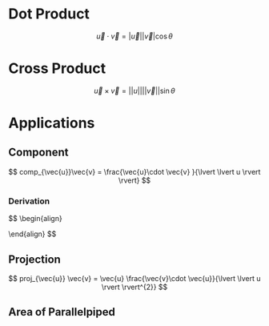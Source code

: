 # Dot Product

$$
\vec{u}\cdot \vec{v} = \lvert \vec{u} \rvert \lvert \vec{v} \rvert \cos \theta
$$

# Cross Product

$$
\vec{u} \times \vec{v} = \lvert \lvert u \rvert \rvert \lvert \lvert \vec{v} \rvert \rvert \sin \theta
$$

# Applications

## Component

$$
comp_{\vec{u}}\vec{v} = \frac{\vec{u}\cdot \vec{v} }{\lvert \lvert u \rvert \rvert}
$$

### Derivation

$$
\begin{align}

\end{align}
$$

## Projection

$$
proj_{\vec{u}} \vec{v} = \vec{u} \frac{\vec{v}\cdot \vec{u}}{\lvert \lvert u \rvert \rvert^{2}}
$$

## Area of Parallelpiped



